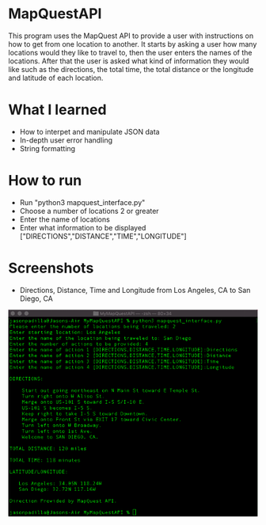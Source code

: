 # MapQuestAPI
This program uses the MapQuest API to provide a user with instructions on how to get from one location to another. It starts by asking a user how many locations would they like to travel to, then the user enters the names of the locations. After that the user is asked what kind of information they would like such as the directions, the total time, the total distance or the longitude and latitude of each location.

# What I learned
  * How to interpet and manipulate JSON data
  * In-depth user error handling
  * String formatting

# How to run
  * Run "python3 mapquest_interface.py"
  * Choose a number of locations 2 or greater
  * Enter the name of locations
  * Enter what information to be displayed ["DIRECTIONS","DISTANCE","TIME","LONGITUDE"]
  
# Screenshots
  * Directions, Distance, Time and Longitude from Los Angeles, CA to San Diego, CA
  
  ![](images/screenshot-1.png)
  
  
